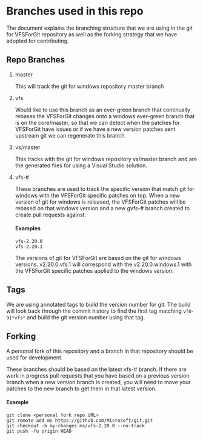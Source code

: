 Branches used in this repo
==========================

The document explains the branching structure that we are using in the git for VFSForGit repository as well as the forking strategy that we have adopted for contributing.

Repo Branches
-------------

1. master
    
    This will track the git for windows repository master branch

2. vfs
    
    Would like to use this branch as an ever-green branch that continually rebases the VFSForGit changes onto a windows ever-green branch that is on the core/master, so that we can detect when the patches for VFSForGit have issues or if we have a new version patches sent upstream git we can regenerate this branch.

3. vs/master
    
    This tracks with the git for windows repository vs/master branch and are the generated files for using a Visual Studio solution.

4. vfs-#

    These branches are used to track the specific version that match git for windows with the VFSForGit specific patches on top.  When a new version of git for windows is released, the VFSForGit patches will be rebased on that windows version and a new gvfs-# branch created to create pull requests against.

    #### Examples
    ```
    vfs-2.20.0
    vfs-2.20.1
    ```

    The versions of git for VFSForGit are based on the git for windows versions.  v2.20.0.vfs.1 will correspond with the v2.20.0.windows.1 with the VFSForGit specific patches applied to the windows version. 

Tags
----

We are using annotated tags to build the version number for git.  The build will look back through the commit history to find the first tag matching `v[0-9]*vfs*` and build the git version number using that tag.

Forking
-------

A personal fork of this repository and a branch in that repository should be used for development.

These branches should be based on the latest vfs-# branch.  If there are work in progress pull requests that you have based on a previous version branch when a new version branch is created, you will need to move your patches to the new branch to get them in that latest version.

#### Example
```
git clone <personal fork repo URL>
git remote add ms https://github.com/Microsoft/git.git
git checkout -b my-changes ms/vfs-2.20.0 --no-track
git push -fu origin HEAD
```
